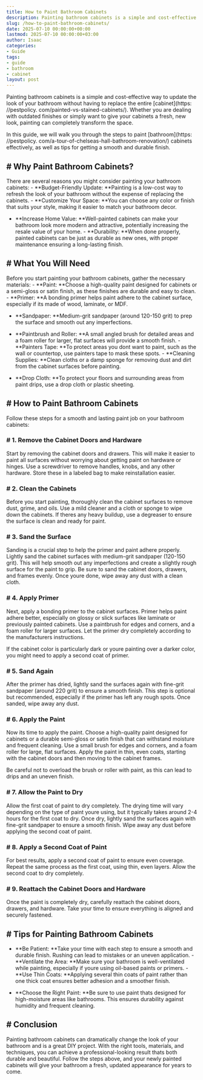 ```yaml
---
title: How to Paint Bathroom Cabinets
description: Painting bathroom cabinets is a simple and cost-effective way to update the look of your bathroom without having to replace the entire cabinet.
slug: /how-to-paint-bathroom-cabinets/
date: 2025-07-10 00:00:00+00:00
lastmod: 2025-07-10 00:00:00+03:00
author: Isaac
categories:
- Guide
tags:
- guide
- bathroom
- cabinet
layout: post
---
```


Painting bathroom cabinets is a simple and cost-effective way to update the look of your bathroom without having to replace the entire [cabinet](https: //pestpolicy. com/painted-vs-stained-cabinets/). Whether you are dealing with outdated finishes or simply want to give your cabinets a fresh, new look, painting can completely transform the space.

In this guide, we will walk you through the steps to paint [bathroom](https: //pestpolicy. com/a-tour-of-chelseas-hall-bathroom-renovation/) cabinets effectively, as well as tips for getting a smooth and durable finish.

## # Why Paint Bathroom Cabinets?

There are several reasons you might consider painting your bathroom cabinets: - **Budget-Friendly Update: **Painting is a low-cost way to refresh the look of your bathroom without the expense of replacing the cabinets. - **Customize Your Space: **You can choose any color or finish that suits your style, making it easier to match your bathroom decor.

- **Increase Home Value: **Well-painted cabinets can make your bathroom look more modern and attractive, potentially increasing the resale value of your home. - **Durability: **When done properly, painted cabinets can be just as durable as new ones, with proper maintenance ensuring a long-lasting finish.

## # What You Will Need

Before you start painting your bathroom cabinets, gather the necessary materials: - **Paint: **Choose a high-quality paint designed for cabinets or a semi-gloss or satin finish, as these finishes are durable and easy to clean. - **Primer: **A bonding primer helps paint adhere to the cabinet surface, especially if its made of wood, laminate, or MDF.

- **Sandpaper: **Medium-grit sandpaper (around 120-150 grit) to prep the surface and smooth out any imperfections.

- **Paintbrush and Roller: **A small angled brush for detailed areas and a foam roller for larger, flat surfaces will provide a smooth finish. - **Painters Tape: **To protect areas you dont want to paint, such as the wall or countertop, use painters tape to mask these spots. - **Cleaning Supplies: **Clean cloths or a damp sponge for removing dust and dirt from the cabinet surfaces before painting.

- **Drop Cloth: **To protect your floors and surrounding areas from paint drips, use a drop cloth or plastic sheeting.

## # How to Paint Bathroom Cabinets

Follow these steps for a smooth and lasting paint job on your bathroom cabinets:

### # 1. Remove the Cabinet Doors and Hardware

Start by removing the cabinet doors and drawers. This will make it easier to paint all surfaces without worrying about getting paint on hardware or hinges. Use a screwdriver to remove handles, knobs, and any other hardware. Store these in a labeled bag to make reinstallation easier.

### # 2. Clean the Cabinets

Before you start painting, thoroughly clean the cabinet surfaces to remove dust, grime, and oils. Use a mild cleaner and a cloth or sponge to wipe down the cabinets. If theres any heavy buildup, use a degreaser to ensure the surface is clean and ready for paint.

### # 3. Sand the Surface

Sanding is a crucial step to help the primer and paint adhere properly. Lightly sand the cabinet surfaces with medium-grit sandpaper (120-150 grit). This will help smooth out any imperfections and create a slightly rough surface for the paint to grip. Be sure to sand the cabinet doors, drawers, and frames evenly. Once youre done, wipe away any dust with a clean cloth.

### # 4. Apply Primer

Next, apply a bonding primer to the cabinet surfaces. Primer helps paint adhere better, especially on glossy or slick surfaces like laminate or previously painted cabinets. Use a paintbrush for edges and corners, and a foam roller for larger surfaces. Let the primer dry completely according to the manufacturers instructions.

If the cabinet color is particularly dark or youre painting over a darker color, you might need to apply a second coat of primer.

### # 5. Sand Again

After the primer has dried, lightly sand the surfaces again with fine-grit sandpaper (around 220 grit) to ensure a smooth finish. This step is optional but recommended, especially if the primer has left any rough spots. Once sanded, wipe away any dust.

### # 6. Apply the Paint

Now its time to apply the paint. Choose a high-quality paint designed for cabinets or a durable semi-gloss or satin finish that can withstand moisture and frequent cleaning. Use a small brush for edges and corners, and a foam roller for large, flat surfaces. Apply the paint in thin, even coats, starting with the cabinet doors and then moving to the cabinet frames.

Be careful not to overload the brush or roller with paint, as this can lead to drips and an uneven finish.

### # 7. Allow the Paint to Dry

Allow the first coat of paint to dry completely. The drying time will vary depending on the type of paint youre using, but it typically takes around 2-4 hours for the first coat to dry. Once dry, lightly sand the surfaces again with fine-grit sandpaper to ensure a smooth finish. Wipe away any dust before applying the second coat of paint.

### # 8. Apply a Second Coat of Paint

For best results, apply a second coat of paint to ensure even coverage. Repeat the same process as the first coat, using thin, even layers. Allow the second coat to dry completely.

### # 9. Reattach the Cabinet Doors and Hardware

Once the paint is completely dry, carefully reattach the cabinet doors, drawers, and hardware. Take your time to ensure everything is aligned and securely fastened.

## # Tips for Painting Bathroom Cabinets

- **Be Patient: **Take your time with each step to ensure a smooth and durable finish. Rushing can lead to mistakes or an uneven application. - **Ventilate the Area: **Make sure your bathroom is well-ventilated while painting, especially if youre using oil-based paints or primers. - **Use Thin Coats: **Applying several thin coats of paint rather than one thick coat ensures better adhesion and a smoother finish.

- **Choose the Right Paint: **Be sure to use paint thats designed for high-moisture areas like bathrooms. This ensures durability against humidity and frequent cleaning.

## # Conclusion

Painting bathroom cabinets can dramatically change the look of your bathroom and is a great DIY project. With the right tools, materials, and techniques, you can achieve a professional-looking result thats both durable and beautiful. Follow the steps above, and your newly painted cabinets will give your bathroom a fresh, updated appearance for years to come.
